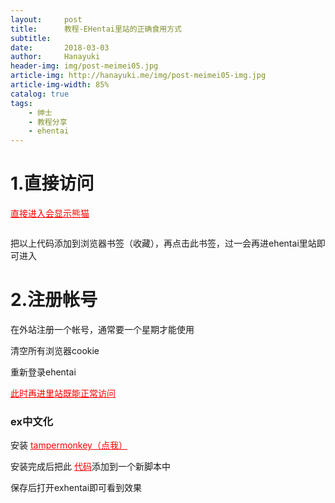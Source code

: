 ```yaml
---
layout:     post
title:      教程-EHentai里站的正确食用方式
subtitle:
date:       2018-03-03
author:     Hanayuki
header-img: img/post-meimei05.jpg
article-img: http://hanayuki.me/img/post-meimei05-img.jpg
article-img-width: 85%
catalog: true
tags:
    - 绅士
    - 教程分享
    - ehentai
---
```


# 1.直接访问

<p> <a href="https://exhentai.org/" style="color:red">直接进入会显示熊猫</a></p>

```

```

<p>把以上代码添加到浏览器书签（收藏），再点击此书签，过一会再进ehentai里站即可进入</p>


# 2.注册帐号

<p>在外站注册一个帐号，通常要一个星期才能使用</p>
<p>清空所有浏览器cookie</p>
<p>重新登录ehentai</p>
<p> <a href="https://exhentai.org/" style="color:red">此时再进里站既能正常访问</a></p>

### ex中文化
<p>安装 <a href="http://tampermonkey.net/" style="color:red">tampermonkey（点我）</a></p>
<p>安装完成后把此 <a href="http://hanayuki.me/img/ExHanHua.txt" style="color:red">代码</a>添加到一个新脚本中</p>
<p>保存后打开exhentai即可看到效果</p>
